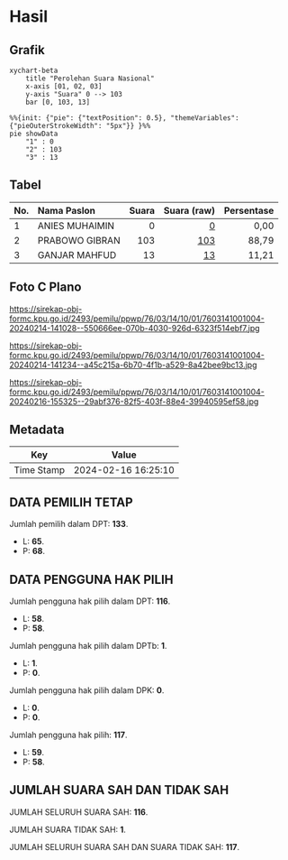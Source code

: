 # Hasil

## Grafik

```mermaid
xychart-beta
    title "Perolehan Suara Nasional"
    x-axis [01, 02, 03]
    y-axis "Suara" 0 --> 103
    bar [0, 103, 13]
```

```mermaid
%%{init: {"pie": {"textPosition": 0.5}, "themeVariables": {"pieOuterStrokeWidth": "5px"}} }%%
pie showData
    "1" : 0
    "2" : 103
    "3" : 13
```

## Tabel

| No. | Nama Paslon    | Suara | Suara (raw) | Persentase |
|:--- |:-------------- | -----:| -----------:| ----------:|
| 1   | ANIES MUHAIMIN | 0     | [0][p-1]    | 0,00       |
| 2   | PRABOWO GIBRAN | 103   | [103][p-2]  | 88,79      |
| 3   | GANJAR MAHFUD  | 13    | [13][p-3]   | 11,21      |


[p-1]: https://github.com/gigit-pemilu/pemilu-2024/blob/main/pilpres/hitung-suara/sub/76-sulawesi-barat/sub/03-mamasa/sub/14-tawalian/sub/1001-tawalian/sub/004-tps/sub/paslon-1.txt
[p-2]: https://github.com/gigit-pemilu/pemilu-2024/blob/main/pilpres/hitung-suara/sub/76-sulawesi-barat/sub/03-mamasa/sub/14-tawalian/sub/1001-tawalian/sub/004-tps/sub/paslon-2.txt
[p-3]: https://github.com/gigit-pemilu/pemilu-2024/blob/main/pilpres/hitung-suara/sub/76-sulawesi-barat/sub/03-mamasa/sub/14-tawalian/sub/1001-tawalian/sub/004-tps/sub/paslon-3.txt

## Foto C Plano

https://sirekap-obj-formc.kpu.go.id/2493/pemilu/ppwp/76/03/14/10/01/7603141001004-20240214-141028--550666ee-070b-4030-926d-6323f514ebf7.jpg

https://sirekap-obj-formc.kpu.go.id/2493/pemilu/ppwp/76/03/14/10/01/7603141001004-20240214-141234--a45c215a-6b70-4f1b-a529-8a42bee9bc13.jpg

https://sirekap-obj-formc.kpu.go.id/2493/pemilu/ppwp/76/03/14/10/01/7603141001004-20240216-155325--29abf376-82f5-403f-88e4-39940595ef58.jpg


## Metadata

| Key        | Value               |
| ---------- | ------------------- |
| Time Stamp | 2024-02-16 16:25:10 |


## DATA PEMILIH TETAP

Jumlah pemilih dalam DPT: **133**.
 * L: **65**.
 * P: **68**.

## DATA PENGGUNA HAK PILIH

Jumlah pengguna hak pilih dalam DPT: **116**.
 * L: **58**.
 * P: **58**.

Jumlah pengguna hak pilih dalam DPTb: **1**.
 * L: **1**.
 * P: **0**.

Jumlah pengguna hak pilih dalam DPK: **0**.
 * L: **0**.
 * P: **0**.

Jumlah pengguna hak pilih: **117**.
 * L: **59**.
 * P: **58**.

## JUMLAH SUARA SAH DAN TIDAK SAH

JUMLAH SELURUH SUARA SAH: **116**.

JUMLAH SUARA TIDAK SAH: **1**.

JUMLAH SELURUH SUARA SAH DAN SUARA TIDAK SAH: **117**.


